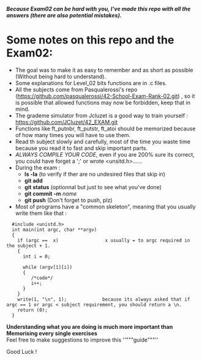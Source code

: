   
  *****Because Exam02 can be hard with you, I've made this repo with all the answers (there are also potential mistakes).*****
 
 # Some notes on this repo and the Exam02:
 - The goal was to make it as easy to remember and as short as possible (Without being hard to understand).
 - Some explanations for Level_02 bits functions are in .c files.
 - All the subjects come from Pasqualerossi's repo (https://github.com/pasqualerossi/42-School-Exam-Rank-02.git)
 , so it is possible that allowed functions may now be forbidden, keep that in mind.
 - The grademe simulator from Jcluzet is a good way to train yourself : https://github.com/JCluzet/42_EXAM.git
 - Functions like ft_putnbr, ft_putstr, ft_atoi should be memorized because of how many times you will have to use them.
 - Read th subject slowly and carefully, most of the time you waste time because you read it to fast and skip important parts.
 - *ALWAYS COMPILE YOUR CODE*, even if you are 200% sure its correct, you could have forget a ';' or wrote <unsitd.h>......
 - During the exam :
    - **ls -la** (to verify if ther are no undesired files that skip in)
    - **git add**
    - **git status** (optionnal but just to see what you've done)
    - **git commit -m** *name*
    - **git push** (Don't forget to push, plz)
 - Most of programs have a "common skeleton", meaning that you usually write them like that :
```
  #include <unistd.h> 
  int main(int argc, char **argv) 
  {                               
    if (argc ==  x)                 x usually = to argc required in the subject + 1. 
    {                             
      int i = 0;                  
                                  
      while (argv[1][i])          
      {                           
         /*code*/                 
         i++;                     
      }                           
    }                             
    write(1, "\n", 1);             because its always asked that if argc == 1 or argc < subject requirement, you should return a \n.
    return (0);                   
  }    
```
****Understanding what you are doing is much more important than Memorising every single exercises****
<br>
Feel free to make suggestions to improve this ''"""guide"""''

Good Luck !


